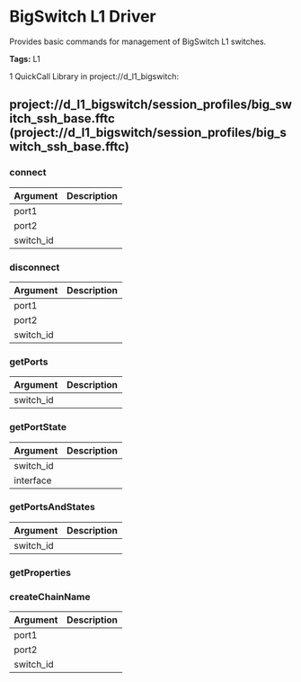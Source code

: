 # BigSwitch L1 Driver
Provides basic commands for management of BigSwitch L1 switches. 

<b>Tags:</b> L1



1 QuickCall Library in project://d_l1_bigswitch:
## project://d_l1_bigswitch/session_profiles/big_switch_ssh_base.fftc (project://d_l1_bigswitch/session_profiles/big_switch_ssh_base.fftc)

### connect

Argument | Description
------------ | -------------
port1 | 
port2 | 
switch_id | 
### disconnect

Argument | Description
------------ | -------------
port1 | 
port2 | 
switch_id | 
### getPorts

Argument | Description
------------ | -------------
switch_id | 
### getPortState

Argument | Description
------------ | -------------
switch_id | 
interface | 
### getPortsAndStates

Argument | Description
------------ | -------------
switch_id | 
### getProperties
### createChainName

Argument | Description
------------ | -------------
port1 | 
port2 | 
switch_id | 
